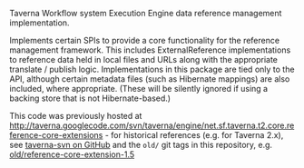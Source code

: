 Taverna Workflow system Execution Engine data reference management implementation.

Implements certain SPIs to provide a core functionality for the reference management framework. This includes ExternalReference implementations to reference data held in local files and URLs along with the appropriate translate / publish logic. Implementations in this package are tied only to the API, although certain metadata files (such as Hibernate mappings) are also included, where appropriate. (These will be silently ignored if using a backing store that is not Hibernate-based.)

This code was previously hosted at 
http://taverna.googlecode.com/svn/taverna/engine/net.sf.taverna.t2.core.reference-core-extensions - 
for historical references (e.g. for Taverna 2.x), see
[taverna-svn on GitHub](https://github.com/taverna/taverna-svn/tree/master/taverna/engine/net.sf.taverna.t2.core.reference-core-extensions)
and the `old/` git tags in this repository, e.g. 
[old/reference-core-extension-1.5](https://github.com/apache/incubator-taverna-engine/tree/old/reference-core-extensions-1.5)
